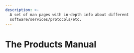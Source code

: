 ```yaml
---
description: >-
  A set of man pages with in-depth info about different
  software/services/protocols/etc.
---
```


# The Products Manual

